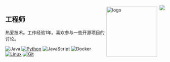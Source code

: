<img align="right" src="https://count.getloli.com/get/@:gdz2351?theme=rule34">
<img src="https://github-readme-stats.vercel.app/api?username=gdz2351&show_icons=true" alt="logo" height="160" align="right" style="margin: 5px; margin-bottom: 20px;" /\>

## 工程师

热爱技术。工作经验1年。喜欢参与一些开源项目的讨论。

![Java](https://img.shields.io/badge/-Java-007396?style=flat-square&logo=java&logoColor=ffffff)
[![Python](https://img.shields.io/badge/-Python-3776AB?style=flat-square&logo=python&logoColor=ffffff)](https://www.python.org/)
![JavaScript](https://img.shields.io/badge/JavaScript-F7DF1E?style=flat-square&logo=JavaScript&logoColor=ffffff)
![Docker](https://img.shields.io/badge/Docker-2496ED?style=flat-square&logo=docker&logoColor=ffffff)
[![Linux](https://img.shields.io/badge/-Linux-333333?style=flat-square&logo=linux&logoColor=white)](https://www.linuxfoundation.org/)
[![Git](https://img.shields.io/badge/-Git-f05032?style=flat-square&logo=git&logoColor=white)](https://git-scm.com/)
